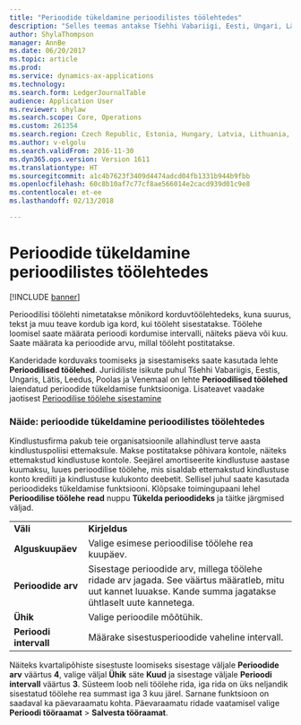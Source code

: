 ```yaml
---
title: "Perioodide tükeldamine perioodilistes töölehtedes"
description: "Selles teemas antakse Tšehhi Vabariigi, Eesti, Ungari, Läti, Leedu, Poola ja Venemaa juriidilistele isikutele teavet perioodide tükeldamise kohta perioodilistes töölehtedes või korduvates töölehtedes."
author: ShylaThompson
manager: AnnBe
ms.date: 06/20/2017
ms.topic: article
ms.prod: 
ms.service: dynamics-ax-applications
ms.technology: 
ms.search.form: LedgerJournalTable
audience: Application User
ms.reviewer: shylaw
ms.search.scope: Core, Operations
ms.custom: 261354
ms.search.region: Czech Republic, Estonia, Hungary, Latvia, Lithuania, Poland
ms.author: v-elgolu
ms.search.validFrom: 2016-11-30
ms.dyn365.ops.version: Version 1611
ms.translationtype: HT
ms.sourcegitcommit: a1c4b7623f3409d4474adcd04fb1331b944b9fbb
ms.openlocfilehash: 60c8b10af7c77cf8ae566014e2cacd939d01c9e8
ms.contentlocale: et-ee
ms.lasthandoff: 02/13/2018

---
```


# <a name="split-periods-in-periodic-journals"></a>Perioodide tükeldamine perioodilistes töölehtedes

[!INCLUDE [banner](../includes/banner.md)]

Perioodilisi töölehti nimetatakse mõnikord korduvtöölehtedeks, kuna suurus, tekst ja muu teave kordub iga kord, kui tööleht sisestatakse. Töölehe loomisel saate määrata perioodi kordumise intervalli, näiteks päeva või kuu. Saate määrata ka perioodide arvu, millal tööleht postitatakse.

Kanderidade korduvaks toomiseks ja sisestamiseks saate kasutada lehte **Perioodilised töölehed**. Juriidiliste isikute puhul Tšehhi Vabariigis, Eestis, Ungaris, Lätis, Leedus, Poolas ja Venemaal on lehte **Perioodilised töölehed** laiendatud perioodide tükeldamise funktsiooniga. Lisateavet vaadake jaotisest [Perioodilise töölehe sisestamine](../general-ledger/tasks/post-periodic-journals.md)

### <a name="example-split-for-periods-in-periodic-journals"></a>Näide: perioodide tükeldamine perioodilistes töölehtedes

Kindlustusfirma pakub teie organisatsioonile allahindlust terve aasta kindlustuspoliisi ettemaksule. Makse postitatakse põhivara kontole, näiteks ettemakstud kindlustuse kontole. Seejärel amortiseerite kindlustuse aastase kuumaksu, luues perioodilise töölehe, mis sisaldab ettemakstud kindlustuse konto krediiti ja kindlustuse kulukonto deebetit. Sellisel juhul saate kasutada perioodideks tükeldamise funktsiooni. Klõpsake toimingupaani lehel **Perioodilise töölehe** **read** nuppu **Tükelda perioodideks** ja täitke järgmised väljad.

|                       |                                                                                                                                                                                                             |
|-----------------------|-------------------------------------------------------------------------------------------------------------------------------------------------------------------------------------------------------------|
| **Väli**             | **Kirjeldus**                                                                                                                                                                                             |
| **Alguskuupäev**        | Valige esimese perioodilise töölehe rea kuupäev.                                                                                                                                                        |
| **Perioodide arv** | Sisestage perioodide arv, millega töölehe ridade arv jagada. See väärtus määratleb, mitu uut kannet luuakse. Kande summa jagatakse ühtlaselt uute kannetega. |
| **Ühik**              | Valige perioodile mõõtühik.                                                                                                                                                                  |
| **Perioodi intervall**   | Määrake sisestusperioodide vaheline intervall.                                                                                                                                                              |

Näiteks kvartalipõhiste sisestuste loomiseks sisestage väljale **Perioodide arv** väärtus **4**, valige väljal **Ühik** säte **Kuud** ja sisestage väljale **Perioodi intervall** väärtus **3**. Süsteem loob neli töölehe rida, iga rida on üks neljandik sisestatud töölehe rea summast iga 3 kuu järel. Sarnane funktsioon on saadaval ka päevaraamatu kohta. Päevaraamatu ridade vaatamisel valige **Perioodi tööraamat** &gt; **Salvesta tööraamat**.




